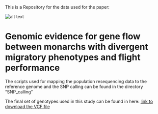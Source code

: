 This is a Repository for the data used for the paper: 

![alt text](https://www.dropbox.com/s/hoxtq3jz23v073x/logo.png?dl=0 "Logo Title Text 1")

# Genomic evidence for gene flow between monarchs with divergent migratory phenotypes and flight performance 

The scripts used for mapping the population resequencing data to the reference genome and the SNP calling can be found in the directory “SNP_calling”

The final set of genotypes used in this study can be found in here:
[link to download the VCF file]( https://www.dropbox.com/s/sawz9bn1sfc0fii/recal_snps_PASS_only_removed_repeats_20190315.vcf.gz?dl=0)
